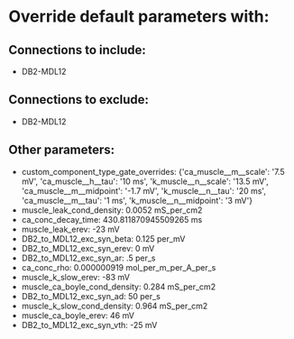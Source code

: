 # Override default parameters with:
## Connections to include:
- DB2-MDL12

## Connections to exclude:
- DB2-MDL12

## Other parameters:
- custom_component_type_gate_overrides: {'ca_muscle__m__scale': '7.5 mV', 'ca_muscle__h__tau': '10 ms', 'k_muscle__n__scale': '13.5 mV', 'ca_muscle__m__midpoint': '-1.7 mV', 'k_muscle__n__tau': '20 ms', 'ca_muscle__m__tau': '1 ms', 'k_muscle__n__midpoint': '3 mV'}
- muscle_leak_cond_density: 0.0052 mS_per_cm2
- ca_conc_decay_time: 430.811870945509265 ms
- muscle_leak_erev: -23 mV
- DB2_to_MDL12_exc_syn_beta: 0.125 per_mV
- DB2_to_MDL12_exc_syn_erev: 0 mV
- DB2_to_MDL12_exc_syn_ar: .5 per_s
- ca_conc_rho: 0.000000919 mol_per_m_per_A_per_s
- muscle_k_slow_erev: -83 mV
- muscle_ca_boyle_cond_density: 0.284 mS_per_cm2
- DB2_to_MDL12_exc_syn_ad: 50 per_s
- muscle_k_slow_cond_density: 0.964 mS_per_cm2
- muscle_ca_boyle_erev: 46 mV
- DB2_to_MDL12_exc_syn_vth: -25 mV

